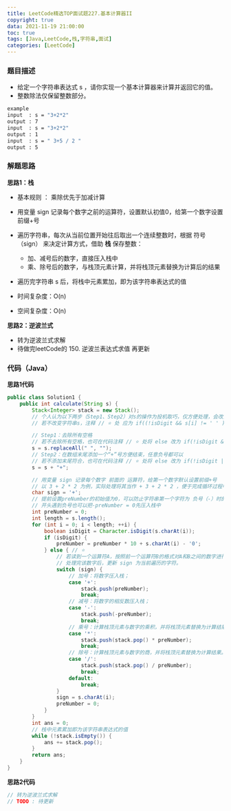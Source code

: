```yaml
---
title: LeetCode精选TOP面试题227.基本计算器II
copyright: true
data: 2021-11-19 21:00:00
toc: true
tags: [Java,LeetCode,栈,字符串,面试]
categories: [LeetCode]
---
```


### 题目描述

 * 给定一个字符串表达式 s ，请你实现一个基本计算器来计算并返回它的值。
 * 整数除法仅保留整数部分。
 
```bash
example
input  : s = "3+2*2"
output : 7
input  : s = "3+2*2"
output : 1
input  : s = " 3+5 / 2 "
output : 5
```

<!--more-->

### 解题思路
**思路1：栈**

+ 基本规则 ： 乘除优先于加减计算
+ 用变量 sign 记录每个数字之前的运算符，设置默认初值0，给第一个数字设置前缀+号
+ 遍历字符串，每次从当前位置开始往后取出一个连续整数时，根据 符号（sign） 来决定计算方式，借助 **栈** 保存整数：
    - 加、减号后的数字，直接压入栈中
    - 乘、除号后的数字，与栈顶元素计算，并将栈顶元素替换为计算后的结果
+ 遍历完字符串 s 后，将栈中元素累加，即为该字符串表达式的值

+ 时间复杂度：O(n) 
+ 空间复杂度：O(n) 

**思路2：逆波兰式**
+ 转为逆波兰式求解
+ 待做完leetCode的 150. 逆波兰表达式求值 再更新

### 代码（Java）
**思路1代码**
```java
public class Solution1 {
    public int calculate(String s) {
        Stack<Integer> stack = new Stack();
        // 个人认为以下两步（Step1、Step2）对s的操作为投机取巧，仅方便处理，会改变原字符串。
        // 若不改变字符串s，注释 // ⭐ 处 应为 if((!isDigit && s[i] != ' ' ) || i == length - 1)

        // Step1：去除所有空格
        // 若不去除所有空格，也可在代码注释 // ⭐ 处将 else 改为 if(!isDigit && s[i] != ' ' )
        s = s.replaceAll(" ", "");
        // Step2：在数组末尾添加一个“+”号方便结束，任意负号都可以
        // 若不添加末尾符合，也可在代码注释 // ⭐ 处将 else 改为 if(!isDigit || i == length - 1)
        s = s + "+";

        // 用变量 sign 记录每个数字 前面的 运算符，给第一个数字默认设置前缀+号
        // 以 3 + 2 * 2 为例，实际处理将其当作 + 3 + 2 * 2 ，便于完成循环过程中的数值处理逻辑
        char sign = '+';
        // 提前设置preNumber的初始值为0，可以防止字符串第一个字符为 负号（-）时的处理逻辑混乱
        // 开头遇到负号也可以把-preNumber = 0先压入栈中
        int preNumber = 0;
        int length = s.length();
        for (int i = 0; i < length; ++i) {
            boolean isDigit = Character.isDigit(s.charAt(i));
            if (isDigit) {
                preNumber = preNumber * 10 + s.charAt(i) - '0';
            } else { // ⭐
                // 若读到一个运算符A，按照前一个运算符B的格式对A和B之间的数字进行处理，然后压入栈中
                // 处理完该数字后，更新 sign 为当前遍历的字符。
                switch (sign) {
                    // 加号：将数字压入栈；
                    case '+':
                        stack.push(preNumber);
                        break;
                    // 减号：将数字的相反数压入栈；
                    case '-':
                        stack.push(-preNumber);
                        break;
                    // 乘号：计算栈顶元素与数字的乘积，并将栈顶元素替换为计算结果。
                    case '*':
                        stack.push(stack.pop() * preNumber);
                        break;
                    // 除号：计算栈顶元素与数字的商，并将栈顶元素替换为计算结果。
                    case '/':
                        stack.push(stack.pop() / preNumber);
                        break;
                    default:
                        break;
                }
                sign = s.charAt(i);
                preNumber = 0;
            }
        }
        int ans = 0;
        // 栈中元素累加即为该字符串表达式的值
        while (!stack.isEmpty()) {
            ans += stack.pop();
        }
        return ans;
    }
}
```
**思路2代码**
```java
// 转为逆波兰式求解
// TODO : 待更新

```
